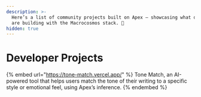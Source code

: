 ```yaml
---
description: >-
  Here’s a list of community projects built on Apex — showcasing what developers
  are building with the Macrocosmos stack. 🚀
hidden: true
---
```


# Developer Projects

{% embed url="https://tone-match.vercel.app/" %}
Tone Match, an AI-powered tool that helps users match the tone of their writing to a specific style or emotional feel, using Apex’s inference.
{% endembed %}







